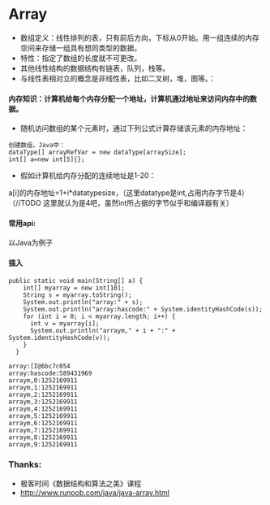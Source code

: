 # Array
- 数组定义：线性排列的表，只有前后方向，下标从0开始。用一组连续的内存空间来存储一组具有想同类型的数据。
- 特性：指定了数组的长度就不可更改。
- 其他线性结构的数据结构有链表，队列，栈等。
- 与线性表相对立的概念是非线性表，比如二叉树，堆，图等。：

#### 内存知识：计算机给每个内存分配一个地址，计算机通过地址来访问内存中的数据。
- 随机访问数组的某个元素时，通过下列公式计算存储该元素的内存地址：
```
创建数组，Java中：
dataType[] arrayRefVar = new dataType[arraySize];
int[] a=new int[5]{};
```
- 假如计算机给内存分配的连续地址是1-20：

a[i]的内存地址=1+i*datatypesize，（这里datatype是int,占用内存字节是4）
（//TODO 这里就认为是4吧，虽然int所占据的字节似乎和编译器有关）
#### 常用api:
以Java为例子
#### 插入
```
public static void main(String[] a) {
    int[] myarray = new int[10];
    String s = myarray.toString();
    System.out.println("array:" + s);
    System.out.println("array:hascode:" + System.identityHashCode(s));
    for (int i = 0; i < myarray.length; i++) {
      int v = myarray[i];
      System.out.println("arraym," + i + ":" + System.identityHashCode(v));
    }
  }

array:[I@6bc7c054
array:hascode:589431969
arraym,0:1252169911
arraym,1:1252169911
arraym,2:1252169911
arraym,3:1252169911
arraym,4:1252169911
arraym,5:1252169911
arraym,6:1252169911
arraym,7:1252169911
arraym,8:1252169911
arraym,9:1252169911
```
### Thanks:
- 极客时间《数据结构和算法之美》课程
- http://www.runoob.com/java/java-array.html

